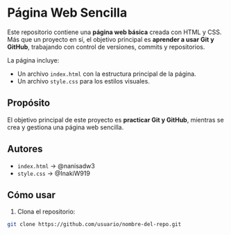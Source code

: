 # Página Web Sencilla

Este repositorio contiene una **página web básica** creada con HTML y CSS.  
Más que un proyecto en sí, el objetivo principal es **aprender a usar Git y GitHub**, trabajando con control de versiones, commits y repositorios.

La página incluye:

- Un archivo `index.html` con la estructura principal de la página.  
- Un archivo `style.css` para los estilos visuales.

## Propósito

El objetivo principal de este proyecto es **practicar Git y GitHub**, mientras se crea y gestiona una página web sencilla.

## Autores

- `index.html` → @nanisadw3  
- `style.css` → @InakiW919

## Cómo usar

1. Clona el repositorio:  
```bash
git clone https://github.com/usuario/nombre-del-repo.git

